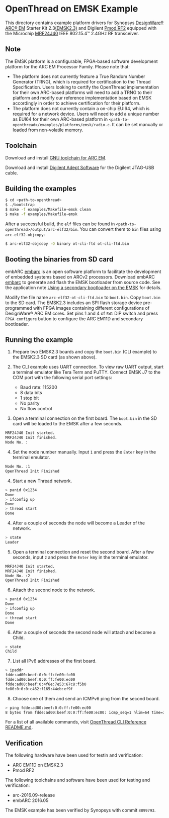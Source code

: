 # OpenThread on EMSK Example

This directory contains example platform drivers for Synopsys [DesignWare® ARC® EM][arcem] Starter Kit 2.3[(EMSK2.3)][emsk23] and Digilent [Pmod RF2][pmodrf2] equipped with the Microchip [MRF24J40][mrf24j40] IEEE 802.15.4™ 2.4GHz RF transceiver.

[arcem]: https://www.synopsys.com/designware-ip/processor-solutions/arc-processors/arc-em-family.html

[emsk23]: https://www.synopsys.com/dw/ipdir.php?ds=arc_em_starter_kit

[pmodrf2]: https://reference.digilentinc.com/reference/pmod/pmodrf2/start

[mrf24j40]: http://www.microchip.com/wwwproducts/en/en027752

## Note

The EMSK platform is a configurable, FPGA-based software development platform for the ARC EM Processor Family. Please note that:

* The platform does not currently feature a True Random Number Generator (TRNG), which is required for certification to the Thread Specification. Users looking to certify the OpenThread implementation for their own ARC-based platforms will need to add a TRNG to their platform and modify our reference implementation based on EMSK accordingly in order to achieve certification for their platform.
* The platform does not currently contain a on-chip EUI64, which is required for a network device. Users will need to add a unique number as EUI64 for their own ARC-based platform in `<path-to-openthread>/examples/platforms/emsk/radio.c`. It can be set manually or loaded from non-volatile memory.

## Toolchain

Download and install [GNU toolchain for ARC EM][gnu-toolchain].

[gnu-toolchain]: https://github.com/foss-for-synopsys-dwc-arc-processors/toolchain/tags

Download and install [Digilent Adept Software][digilent-adept] for the Digilent JTAG-USB cable.

[digilent-adept]: https://store.digilentinc.com/digilent-adept-2-download-only

## Building the examples

```bash
$ cd <path-to-openthread>
$ ./bootstrap
$ make -f examples/Makefile-emsk clean
$ make -f examples/Makefile-emsk
```

After a successful build, the `elf` files can be found in
`<path-to-openthread>/output/arc-elf32/bin`.  You can convert them to `bin`
files using `arc-elf32-objcopy`:
```bash
$ arc-elf32-objcopy -O binary ot-cli-ftd ot-cli-ftd.bin
```

## Booting the binaries from SD card

embARC [embarc] is an open software platform to facilitate the development of embedded systems based on ARCv2 processors. Download embARC [embarc] to generate and flash the EMSK bootloader from source code. See the application note [Using a secondary bootloader on the EMSK][bootloader-appnote] for details.

[embarc]: https://embarc.org/index.html

[bootloader-appnote]: https://embarc.org/pdf/20150710_embARC_application_note_secondary_bootloader.pdf

Modify the file name `arc-elf32-ot-cli-ftd.bin` to `boot.bin`. Copy `boot.bin` to the SD card. The EMSK2.3 includes an SPI flash storage device pre-programmed with FPGA images containing different configurations of DesignWare® ARC EM cores. Set pins 1 and 4 of `SW1` DIP switch and press `FPGA configure` button to configure the ARC EM11D and secondary bootloader.

## Running the example

1. Prepare two EMSK2.3 boards and copy the `boot.bin` (CLI example) to the EMSK2.3 SD card (as shown above).

2. The CLI example uses UART connection. To view raw UART output, start a terminal emulator like Tera Term and PuTTY. Connect EMSK J7 to the COM port with the following serial port settings:
    - Baud rate: 115200
    - 8 data bits
    - 1 stop bit
    - No parity
    - No flow control

3. Open a terminal connection on the first board. The `boot.bin` in the SD card will be loaded to the EMSK after a few seconds.

 ```bash
 MRF24J40 Init started.
 MRF24J40 Init finished.
 Node No. :
 ```

4. Set the node number manually. Input `1` and press the `Enter` key in the terminal emulator.

 ```bash
 Node No. :1
 OpenThread Init Finished
 ```

4. Start a new Thread network.

 ```bash
 > panid 0x1234
 Done
 > ifconfig up
 Done
 > thread start
 Done
 ```

4. After a couple of seconds the node will become a Leader of the network.

 ```bash
 > state
 Leader
 ```

5. Open a terminal connection and reset the second board. After a few seconds, input `2` and press the `Enter` key in the terminal emulator.

 ```bash
 MRF24J40 Init started.
 MRF24J40 Init finished.
 Node No. :2
 OpenThread Init Finished
 ```

6. Attach the second node to the network.

 ```bash
 > panid 0x1234
 Done
 > ifconfig up
 Done
 > thread start
 Done
 ```

6. After a couple of seconds the second node will attach and become a Child.

 ```bash
 > state
 Child
 ```

7. List all IPv6 addresses of the first board.

 ```bash
 > ipaddr
 fdde:ad00:beef:0:0:ff:fe00:fc00
 fdde:ad00:beef:0:0:ff:fe00:ec00
 fdde:ad00:beef:0:4f6e:7e53:67c8:f5b0
 fe80:0:0:0:c462:f165:44eb:ef9f
 ```

8. Choose one of them and send an ICMPv6 ping from the second board.

 ```bash
 > ping fdde:ad00:beef:0:0:ff:fe00:ec00
 8 bytes from fdde:ad00:beef:0:0:ff:fe00:ec00: icmp_seq=1 hlim=64 time=30ms
 ```

For a list of all available commands, visit [OpenThread CLI Reference README.md][CLI].

[CLI]: https://github.com/openthread/openthread/blob/master/src/cli/README.md

## Verification

The following hardware have been used for testin and verification:
  - ARC EM11D on EMSK2.3
  - Pmod RF2

The following toolchains and software have been used for testing and verification:
  - arc-2016.09-release
  - embARC 2016.05

The EMSK example has been verified by Synopsys with commit `8899793`.
